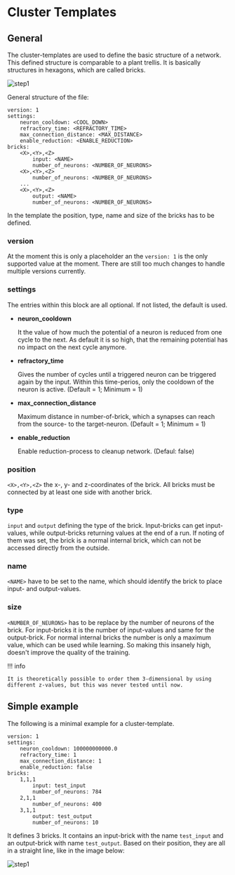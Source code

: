 # Cluster Templates

## General 

The cluster-templates are used to define the basic structure of a network. This defined structure is comparable to a plant trellis. It is basically structures in hexagons, which are called bricks.

![step1](cluster_template_general.drawio)

General structure of the file:

```
version: 1
settings:
    neuron_cooldown: <COOL_DOWN>
    refractory_time: <REFRACTORY_TIME>
    max_connection_distance: <MAX_DISTANCE>
    enable_reduction: <ENABLE_REDUCTION>
bricks:
    <X>,<Y>,<Z>
        input: <NAME>
        number_of_neurons: <NUMBER_OF_NEURONS>
    <X>,<Y>,<Z>
        number_of_neurons: <NUMBER_OF_NEURONS>
    ...
    <X>,<Y>,<Z>
        output: <NAME>
        number_of_neurons: <NUMBER_OF_NEURONS>
```

In the template the position, type, name and size of the bricks has to be defined. 

### version

At the moment this is only a placeholder an the `version: 1` is the only supported value at the moment. There are still too much changes to handle multiple versions currently.

### settings

The entries within this block are all optional. If not listed, the default is used.

- **neuron_cooldown**

    It the value of how much the potential of a neuron is reduced from one cycle to the next. As default it is so high, that the remaining potential has no impact on the next cycle anymore.

- **refractory_time**

    Gives the number of cycles until a triggered neuron can be triggered again by the input. Within this time-perios, only the cooldown of the neuron is active. (Default = 1; Minimum = 1)

- **max_connection_distance**

    Maximum distance in number-of-brick, which a synapses can reach from the source- to the target-neuron. (Default = 1; Minimum = 1)

- **enable_reduction**

    Enable reduction-process to cleanup network. (Defaul: false)

### position

`<X>,<Y>,<Z>` the x-, y- and z-coordinates of the brick. All bricks must be connected by at least one side with another brick.

### type

`input` and `output` defining the type of the brick. Input-bricks can get input-values, while output-bricks returning values at the end of a run. If noting of them was set, the brick is a normal internal brick, which can not be accessed directly from the outside.

### name

`<NAME>` have to be set to the name, which should identify the brick to place input- and output-values.

### size

`<NUMBER_OF_NEURONS>` has to be replace by the number of neurons of the brick. For input-bricks it is the number of input-values and same for the output-brick. For normal internal bricks the number is only a maximum value, which can be used while learning. So making this insanely high, doesn't improve the quality of the training.

!!! info

    It is theoretically possible to order them 3-dimensional by using different z-values, but this was never tested until now.

## Simple example

The following is a minimal example for a cluster-template.

```
version: 1
settings:
    neuron_cooldown: 100000000000.0
    refractory_time: 1
    max_connection_distance: 1
    enable_reduction: false
bricks:
    1,1,1
        input: test_input
        number_of_neurons: 784
    2,1,1
        number_of_neurons: 400
    3,1,1
        output: test_output
        number_of_neurons: 10
```

It defines 3 bricks. It contains an input-brick with the name `test_input` and an output-brick with name `test_output`. Based on their position, they are all in a straight line, like in the image below:

![step1](cluster_template_example.drawio)


